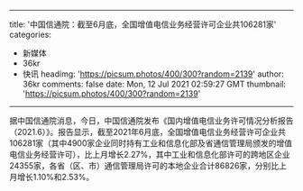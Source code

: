 
---
title: '中国信通院：截至6月底，全国增值电信业务经营许可企业共106281家'
categories: 
 - 新媒体
 - 36kr
 - 快讯
headimg: 'https://picsum.photos/400/300?random=2139'
author: 36kr
comments: false
date: Mon, 12 Jul 2021 02:59:27 GMT
thumbnail: 'https://picsum.photos/400/300?random=2139'
---

<div>   
据中国信通院消息，今日，中国信通院发布《国内增值电信业务许可情况分析报告（2021.6）》。报告显示，截至2021年6月底，全国增值电信业务经营许可企业共106281家（其中4900家企业同时持有工业和信息化部及省通信管理局颁发的增值电信业务经营许可），比上月增长2.27%，其中工业和信息化部许可的跨地区企业24355家，各省（区、市）通信管理局许可的本地企业合计86826家，分别比上月增长1.10%和2.53%。  
</div>
            